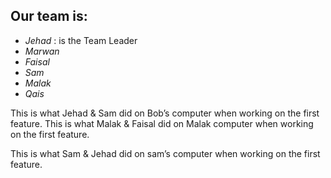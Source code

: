 

## Our  team is:

- *Jehad* : is the Team Leader
- *Marwan* 
- *Faisal* 
- *Sam*
- *Malak* 
- *Qais*



This is what Jehad & Sam did on Bob’s computer when working on the first feature.
This is what Malak & Faisal did on Malak computer when working on the first feature.

This is what Sam & Jehad did on sam’s computer when working on the first feature.